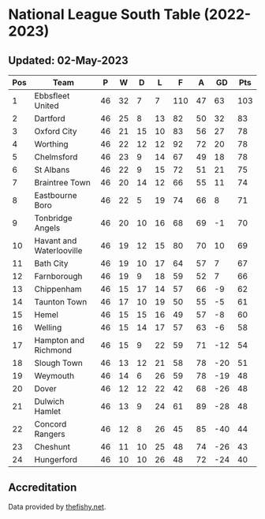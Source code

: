 # National League South Table (2022-2023)
## Updated: 02-May-2023

| Pos | Team | P | W | D | L | F | A | GD | Pts |
| --- | --- | --- | --- | --- | --- | --- | --- | --- | --- |
| 1 | Ebbsfleet United | 46 | 32 | 7 | 7 | 110 | 47 | 63 | 103 |
| 2 | Dartford | 46 | 25 | 8 | 13 | 82 | 50 | 32 | 83 |
| 3 | Oxford City | 46 | 21 | 15 | 10 | 83 | 56 | 27 | 78 |
| 4 | Worthing | 46 | 22 | 12 | 12 | 92 | 72 | 20 | 78 |
| 5 | Chelmsford | 46 | 23 | 9 | 14 | 67 | 49 | 18 | 78 |
| 6 | St Albans | 46 | 22 | 9 | 15 | 72 | 51 | 21 | 75 |
| 7 | Braintree Town | 46 | 20 | 14 | 12 | 66 | 55 | 11 | 74 |
| 8 | Eastbourne Boro | 46 | 22 | 5 | 19 | 74 | 66 | 8 | 71 |
| 9 | Tonbridge Angels | 46 | 20 | 10 | 16 | 68 | 69 | -1 | 70 |
| 10 | Havant and Waterlooville | 46 | 19 | 12 | 15 | 80 | 70 | 10 | 69 |
| 11 | Bath City | 46 | 19 | 10 | 17 | 64 | 57 | 7 | 67 |
| 12 | Farnborough | 46 | 19 | 9 | 18 | 59 | 52 | 7 | 66 |
| 13 | Chippenham | 46 | 15 | 17 | 14 | 57 | 66 | -9 | 62 |
| 14 | Taunton Town | 46 | 17 | 10 | 19 | 50 | 55 | -5 | 61 |
| 15 | Hemel | 46 | 15 | 15 | 16 | 49 | 57 | -8 | 60 |
| 16 | Welling | 46 | 15 | 14 | 17 | 57 | 63 | -6 | 58 |
| 17 | Hampton and Richmond | 46 | 15 | 9 | 22 | 59 | 71 | -12 | 54 |
| 18 | Slough Town | 46 | 13 | 12 | 21 | 58 | 78 | -20 | 51 |
| 19 | Weymouth | 46 | 14 | 6 | 26 | 59 | 78 | -19 | 48 |
| 20 | Dover | 46 | 12 | 12 | 22 | 42 | 68 | -26 | 48 |
| 21 | Dulwich Hamlet | 46 | 13 | 9 | 24 | 61 | 89 | -28 | 48 |
| 22 | Concord Rangers | 46 | 12 | 8 | 26 | 45 | 85 | -40 | 44 |
| 23 | Cheshunt | 46 | 11 | 10 | 25 | 48 | 74 | -26 | 43 |
| 24 | Hungerford | 46 | 10 | 10 | 26 | 48 | 72 | -24 | 40 |

## Accreditation 

Data provided by [thefishy.net](https://www.thefishy.net/).
